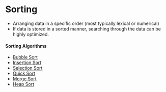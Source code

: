 # Sorting

- Arranging data in a specific order (most typically lexical or numerical)
- If data is stored in a sorted manner, searching through the data can be highly optimized.



#### Sorting Algorithms

- [Bubble Sort](bubble-sort.py)
- [Insertion Sort](insertion-sort.py)
- [Selection Sort](selection-sort.py)
- [Quick Sort](quick-sort.py)
- [Merge Sort](merge-sort.py)
- [Heap Sort](heap-sort.py)
